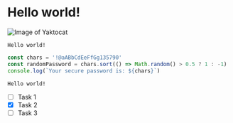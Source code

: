 # Hello world!
![Image of Yaktocat](https://octodex.github.com/images/yaktocat.png)
```
Hello world!
```

```js
const chars = '!@aABbCdEeFfGg135790'
const randomPassword = chars.sort(() => Math.random() > 0.5 ? 1 : -1)
console.log(`Your secure password is: ${chars}`)
```

`Hello world!`
- [ ] Task 1
- [X] Task 2
- [ ] Task 3

